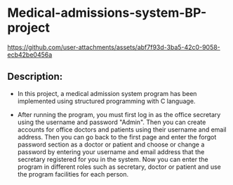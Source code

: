 # Medical-admissions-system-BP-project

https://github.com/user-attachments/assets/abf7f93d-3ba5-42c0-9058-ecb42be0456a

## Description:
+ In this project, a medical admission system program has been implemented using structured programming with C language.

+ After running the program, you must first log in as the office secretary using the username and password "Admin". Then you can create accounts for office doctors and patients using their username and email address. Then you can go back to the first page and enter the forgot password section as a doctor or patient and choose or change a password by entering your username and email address that the secretary registered for you in the system.
Now you can enter the program in different roles such as secretary, doctor or patient and use the program facilities for each person.
